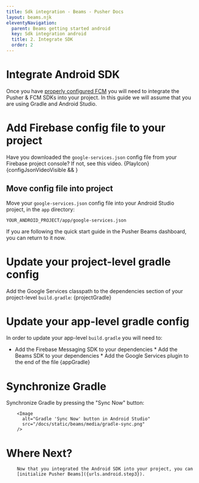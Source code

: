 ```yaml
---
title: Sdk integration - Beams - Pusher Docs
layout: beams.njk
eleventyNavigation: 
  parent: Beams getting started android
  key: Sdk integration android
  title: 2. Integrate SDK
  order: 2
---
```

# Integrate Android SDK
 
Once you have [properly configured FCM]({urls.android.step1}) you will need to integrate the Pusher & FCM SDKs into your project. In this guide we will assume that you are using Gradle and Android Studio. 
 
# Add Firebase config file to your project
 
Have you downloaded the `google-services.json` config file from your Firebase project console? If not, <Anchor role="button" onClick={this.toggleConfigJsonVisible}> see this video. {PlayIcon} </Anchor> 
 {configJsonVideoVisible && <ConfigJsonVideo />} 
## Move config file into project
 
Move your `google-services.json` config file into your Android Studio project, in the `app` directory: 
 
```http
YOUR_ANDROID_PROJECT/app/google-services.json
```
 <Alert primary> If you are following the quick start guide in the Pusher Beams dashboard, you can return to it now. </Alert> 
# Update your project-level gradle config
 
Add the Google Services classpath to the dependencies section of your project-level `build.gradle`: 
 <CodeDiff language="plaintext">{projectGradle}</CodeDiff> 
# Update your app-level gradle config
 
In order to update your app-level `build.gradle` you will need to: 
  * Add the Firebase Messaging SDK to your dependencies * Add the Beams SDK to your dependencies * Add the Google Services plugin to the end of the file  <CodeDiff language="plaintext">{appGradle}</CodeDiff> 
# Synchronize Gradle
 
Synchronize Gradle by pressing the "Sync Now" button:

        <Image
          alt="Gradle 'Sync Now' button in Android Studio"
          src="/docs/static/beams/media/gradle-sync.png"
        />
        
#  Where Next?

        Now that you integrated the Android SDK into your project, you can
        [initialize Pusher Beams]({urls.android.step3}).
